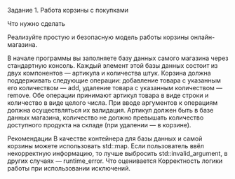 Задание 1. Работа корзины с покупками

Что нужно сделать

Реализуйте простую и безопасную модель работы корзины онлайн-магазина.

В начале программы вы заполняете базу данных самого магазина через стандартную консоль. 
Каждый элемент этой базы данных состоит из двух компонентов — артикула и количества штук.
Корзина должна поддерживать следующие операции: добавление товара с указанным его количеством — add, 
удаление товара с указанным количеством — remove. Обе операции принимают артикул товара в виде строки и количество в виде целого числа.
При вводе аргументов к операциям должна осуществляться их валидация. 
Артикул должен быть в базе данных магазина, количество не должно превышать количество доступного продукта на складе (при удалении — в корзине).

Рекомендации
В качестве контейнера для базы данных и самой корзины можете использовать std::map.
Если пользователь ввёл некорректную информацию, то лучше выбросить std::invalid_argument, в других случаях — runtime_error. 
Что оценивается
Корректность логики работы при использовании исключений.
